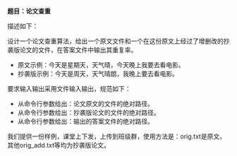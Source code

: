 **题目：论文查重**

描述如下：  

设计一个论文查重算法，给出一个原文文件和一个在这份原文上经过了增删改的抄袭版论文的文件，在答案文件中输出其重复率。  

* 原文示例：今天是星期天，天气晴，今天晚上我要去看电影。  
* 抄袭版示例：今天是周天，天气晴朗，我晚上要去看电影。  

要求输入输出采用文件输入输出，规范如下：  

* 从命令行参数给出：论文原文的文件的绝对路径。  
* 从命令行参数给出：抄袭版论文的文件的绝对路径。  
* 从命令行参数给出：输出的答案文件的绝对路径。  

我们提供一份样例，课堂上下发，上传到班级群，使用方法是：orig.txt是原文，其他orig_add.txt等均为抄袭版论文。

